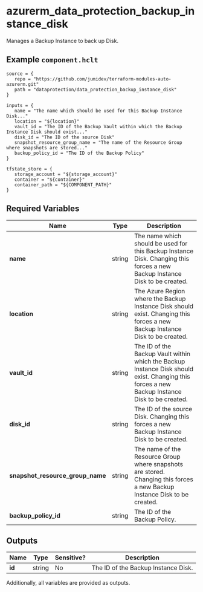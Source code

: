 # azurerm_data_protection_backup_instance_disk

Manages a Backup Instance to back up Disk.

## Example `component.hclt`

```hcl
source = {
   repo = "https://github.com/jumidev/terraform-modules-auto-azurerm.git"   
   path = "dataprotection/data_protection_backup_instance_disk"   
}

inputs = {
   name = "The name which should be used for this Backup Instance Disk..."   
   location = "${location}"   
   vault_id = "The ID of the Backup Vault within which the Backup Instance Disk should exist..."   
   disk_id = "The ID of the source Disk"   
   snapshot_resource_group_name = "The name of the Resource Group where snapshots are stored..."   
   backup_policy_id = "The ID of the Backup Policy"   
}

tfstate_store = {
   storage_account = "${storage_account}"   
   container = "${container}"   
   container_path = "${COMPONENT_PATH}"   
}

```

## Required Variables

| Name | Type |  Description |
| ---- | --------- |  ----------- |
| **name** | string |  The name which should be used for this Backup Instance Disk. Changing this forces a new Backup Instance Disk to be created. | 
| **location** | string |  The Azure Region where the Backup Instance Disk should exist. Changing this forces a new Backup Instance Disk to be created. | 
| **vault_id** | string |  The ID of the Backup Vault within which the Backup Instance Disk should exist. Changing this forces a new Backup Instance Disk to be created. | 
| **disk_id** | string |  The ID of the source Disk. Changing this forces a new Backup Instance Disk to be created. | 
| **snapshot_resource_group_name** | string |  The name of the Resource Group where snapshots are stored. Changing this forces a new Backup Instance Disk to be created. | 
| **backup_policy_id** | string |  The ID of the Backup Policy. | 



## Outputs

| Name | Type | Sensitive? | Description |
| ---- | ---- | --------- | --------- |
| **id** | string | No  | The ID of the Backup Instance Disk. | 

Additionally, all variables are provided as outputs.
